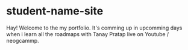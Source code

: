 # student-name-site

Hay! Welcome to the my portfolio. It's comming up in upcomming days when i learn all the roadmaps with Tanay Pratap live on Youtube / neogcammp.
